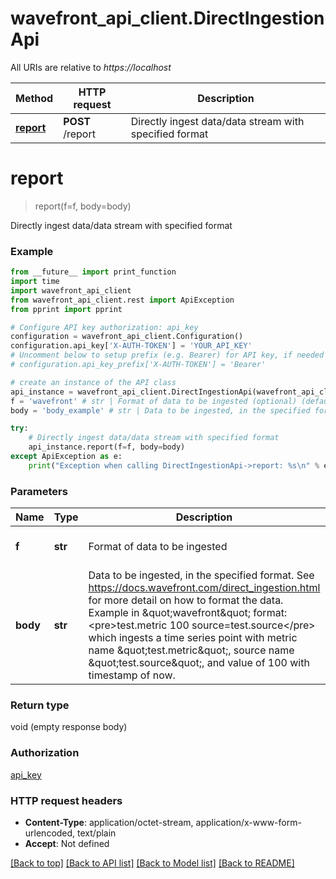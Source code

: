 # wavefront_api_client.DirectIngestionApi

All URIs are relative to *https://localhost*

Method | HTTP request | Description
------------- | ------------- | -------------
[**report**](DirectIngestionApi.md#report) | **POST** /report | Directly ingest data/data stream with specified format


# **report**
> report(f=f, body=body)

Directly ingest data/data stream with specified format



### Example
```python
from __future__ import print_function
import time
import wavefront_api_client
from wavefront_api_client.rest import ApiException
from pprint import pprint

# Configure API key authorization: api_key
configuration = wavefront_api_client.Configuration()
configuration.api_key['X-AUTH-TOKEN'] = 'YOUR_API_KEY'
# Uncomment below to setup prefix (e.g. Bearer) for API key, if needed
# configuration.api_key_prefix['X-AUTH-TOKEN'] = 'Bearer'

# create an instance of the API class
api_instance = wavefront_api_client.DirectIngestionApi(wavefront_api_client.ApiClient(configuration))
f = 'wavefront' # str | Format of data to be ingested (optional) (default to wavefront)
body = 'body_example' # str | Data to be ingested, in the specified format.  See https://docs.wavefront.com/direct_ingestion.html for more detail on how to format the data. Example in \"wavefront\" format:  <pre>test.metric 100 source=test.source</pre> which ingests a time series point with metric name \"test.metric\", source name \"test.source\", and value of 100 with timestamp of now. (optional)

try:
    # Directly ingest data/data stream with specified format
    api_instance.report(f=f, body=body)
except ApiException as e:
    print("Exception when calling DirectIngestionApi->report: %s\n" % e)
```

### Parameters

Name | Type | Description  | Notes
------------- | ------------- | ------------- | -------------
 **f** | **str**| Format of data to be ingested | [optional] [default to wavefront]
 **body** | **str**| Data to be ingested, in the specified format.  See https://docs.wavefront.com/direct_ingestion.html for more detail on how to format the data. Example in \&quot;wavefront\&quot; format:  &lt;pre&gt;test.metric 100 source&#x3D;test.source&lt;/pre&gt; which ingests a time series point with metric name \&quot;test.metric\&quot;, source name \&quot;test.source\&quot;, and value of 100 with timestamp of now. | [optional] 

### Return type

void (empty response body)

### Authorization

[api_key](../README.md#api_key)

### HTTP request headers

 - **Content-Type**: application/octet-stream, application/x-www-form-urlencoded, text/plain
 - **Accept**: Not defined

[[Back to top]](#) [[Back to API list]](../README.md#documentation-for-api-endpoints) [[Back to Model list]](../README.md#documentation-for-models) [[Back to README]](../README.md)

